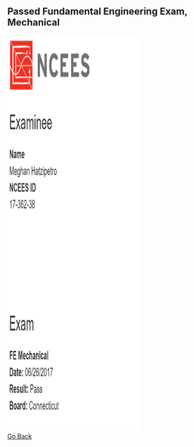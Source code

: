 ## Passed Fundamental Engineering Exam, Mechanical
<img src="images/FundamentalEngineeringExamResults_Passed.PNG" width="300" height="900" border="0"></a><br>
[Go Back](https://mhatzi.github.io/)
